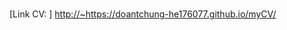 # 
[Link CV: ] [http://~](https://doantchung-he176077.github.io/myCV/)https://doantchung-he176077.github.io/myCV/ 
